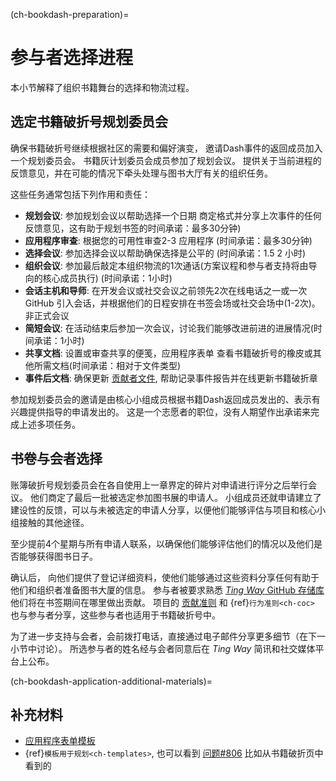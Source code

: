 (ch-bookdash-preparation)=
# 参与者选择进程

本小节解释了组织书籍舞台的选择和物流过程。

## 选定书籍破折号规划委员会

确保书籍破折号继续根据社区的需要和偏好演变， 邀请Dash事件的返回成员加入一个规划委员会。 书籍灰计划委员会成员参加了规划会议。 提供关于当前进程的反馈意见，并在可能的情况下牵头处理与图书大厅有关的组织任务。

这些任务通常包括下列作用和责任：
- **规划会议**: 参加规划会议以帮助选择一个日期 商定格式并分享上次事件的任何反馈意见，这有助于规划书签的时间承诺：最多30分钟)
- **应用程序审查**: 根据您的可用性审查2-3 应用程序 (时间承诺：最多30分钟)
- **选择会议**: 参加选择会议以帮助确保选择是公平的 (时间承诺：1.5 2 小时)
- **组织会议**: 参加最后敲定本组织物流的1次通话(方案议程和参与者支持将由导向的核心成员执行) (时间承诺：1小时)
- **会话主机和导师**: 在开发会议或社交会议之前领先2次在线电话之一或一次GitHub 引入会话，并根据他们的日程安排在书签会场或社交会场中(1-2次)。 非正式会议
- **简短会议**: 在活动结束后参加一次会议，讨论我们能够改进前进的进展情况(时间承诺：1小时)
- **共享文档**: 设置或审查共享的便笺，应用程序表单 查看书籍破折号的橡皮或其他所需文档(时间承诺：相对于文件类型)
- **事件后文档**: 确保更新 [贡献者文件](https://github.com/alan-turing-institute/the-turing-way/blob/main/contributors.md), 帮助记录事件报告并在线更新书籍破折章

参加规划委员会的邀请是由核心小组成员根据书籍Dash返回成员发出的、表示有兴趣提供指导的申请发出的。 这是一个志愿者的职位，没有人期望作出承诺来完成上述多项任务。

## 书卷与会者选择

账簿破折号规划委员会在各自使用上一章界定的碎片对申请进行评分之后举行会议。 他们商定了最后一批被选定参加图书展的申请人。 小组成员还就申请建立了建设性的反馈，可以与未被选定的申请人分享，以便他们能够评估与项目和核心小组接触的其他途径。

至少提前4个星期与所有申请人联系，以确保他们能够评估他们的情况以及他们是否能够获得图书日子。

确认后， 向他们提供了登记详细资料，使他们能够通过这些资料分享任何有助于他们和组织者准备图书大厦的信息。 参与者被要求熟悉 [_Ting Way_ GitHub 存储库](https://github.com/alan-turing-institute/the-turing-way) 他们将在书签期间在哪里做出贡献。 项目的 [贡献准则](https://github.com/alan-turing-institute/the-turing-way/blob/main/CONTRIBUTING.md) 和 {ref}`行为准则<ch-coc>` 也与参与者分享，这些参与者也适用于书籍破折号中。

为了进一步支持与会者，会前拨打电话，直接通过电子邮件分享更多细节（在下一小节中讨论）。 所选参与者的姓名经与会者同意后在 _Ting Way_ 简讯和社交媒体平台上公布。

(ch-bookdash-application-additional-materials)=
## 补充材料

- [应用程序表单模板](https://docs.google.com/forms/d/14JbI_Xqr8vRWAidzcVFhB-5iITA6n9BOZ0RX_aSDauU/edit?usp=sharing)
- {ref}`模板用于规划<ch-templates>`, 也可以看到 [问题#806](https://github.com/alan-turing-institute/the-turing-way/issues/806) 比如从书籍破折页中看到的
